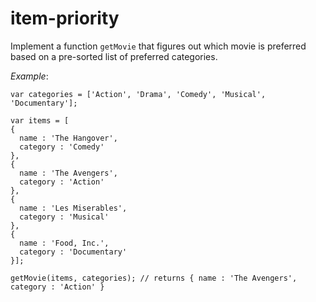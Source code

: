 # item-priority

Implement a function `getMovie` that figures out which movie is preferred based on a pre-sorted list of preferred categories.

*Example*:

    var categories = ['Action', 'Drama', 'Comedy', 'Musical', 'Documentary'];

    var items = [
    {
      name : 'The Hangover',
      category : 'Comedy'
    },
    {
      name : 'The Avengers',
      category : 'Action'
    },
    {
      name : 'Les Miserables',
      category : 'Musical'
    },
    {
      name : 'Food, Inc.',
      category : 'Documentary'
    }];

    getMovie(items, categories); // returns { name : 'The Avengers', category : 'Action' }
